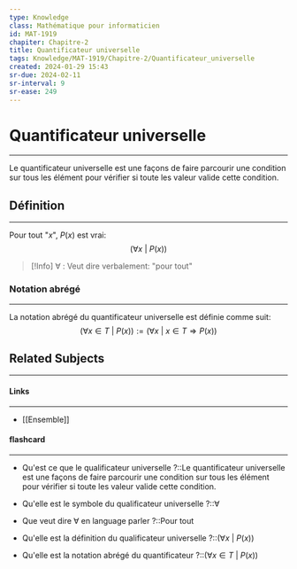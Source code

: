 ```yaml
---
type: Knowledge
class: Mathématique pour informaticien
id: MAT-1919
chapiter: Chapitre-2
title: Quantificateur universelle 
tags: Knowledge/MAT-1919/Chapitre-2/Quantificateur_universelle 
created: 2024-01-29 15:43
sr-due: 2024-02-11
sr-interval: 9
sr-ease: 249
---
```

# Quantificateur universelle 
----
Le quantificateur universelle est une façons de faire parcourir une condition sur tous les élément pour vérifier si toute les valeur valide cette condition.

## Définition
----
Pour tout "$x$", $P(x)$ est vrai:
$$(\forall x \ | \ P(x))$$

> [!Info]
> $\forall$ : Veut dire verbalement: "pour tout"

### Notation abrégé
----
La notation abrégé du quantificateur universelle est définie comme suit:
$$(\forall x \in T \ | \ P(x)) := (\forall x \ | \ x \in T \Rightarrow P(x))$$

## Related Subjects
----
#### Links
----
- [[Ensemble]]
#### flashcard 
----
- Qu'est ce que le qualificateur universelle ?::Le quantificateur universelle est une façons de faire parcourir une condition sur tous les élément pour vérifier si toute les valeur valide cette condition.
<!--SR:!2024-03-09,7,249-->
- Qu'elle est le symbole du qualificateur universelle ?::$\forall$
<!--SR:!2024-03-18,16,269-->
- Que veut dire $\forall$ en language parler ?::Pour tout
<!--SR:!2024-03-21,19,269-->
- Qu'elle est la définition du qualificateur universelle ?::$(\forall x \ | \ P(x))$
<!--SR:!2024-03-14,12,249-->
- Qu'elle est la notation abrégé du quantificateur ?::$(\forall x \in T \ | \ P(x))$
<!--SR:!2024-03-05,3,229-->